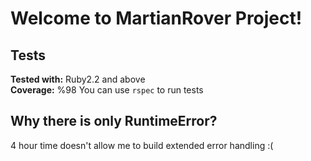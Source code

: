 Welcome to MartianRover Project!
===================

Tests
------------------
**Tested with:**  Ruby2.2 and above  
**Coverage:**  %98 
You can use `rspec` to run tests

Why there is only RuntimeError?
------------------
4 hour time doesn't allow me to build extended error handling :(
